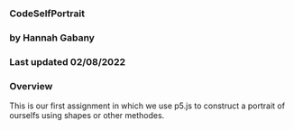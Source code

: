### CodeSelfPortrait

### by Hannah Gabany
### Last updated 02/08/2022

### Overview
This is our first assignment in which we use p5.js to construct a portrait of ourselfs using shapes or other methodes.
